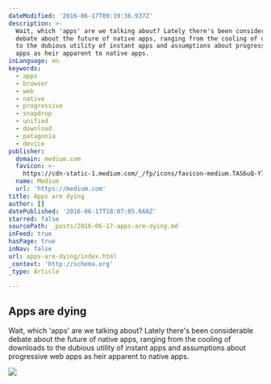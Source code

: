 ```yaml
---
dateModified: '2016-06-17T09:19:36.937Z'
description: >-
  Wait, which 'apps' are we talking about? Lately there's been considerable
  debate about the future of native apps, ranging from the cooling of downloads
  to the dubious utility of instant apps and assumptions about progressive web
  apps as heir apparent to native apps.
inLanguage: en
keywords:
  - apps
  - browser
  - web
  - native
  - progressive
  - snapdrop
  - unified
  - download
  - patagonia
  - device
publisher:
  domain: medium.com
  favicon: >-
    https://cdn-static-1.medium.com/_/fp/icons/favicon-medium.TAS6uQ-Y7kcKgi0xjcYHXw.ico
  name: Medium
  url: 'https://medium.com'
title: Apps are dying
author: []
datePublished: '2016-06-17T18:07:05.668Z'
starred: false
sourcePath: _posts/2016-06-17-apps-are-dying.md
inFeed: true
hasPage: true
inNav: false
url: apps-are-dying/index.html
_context: 'http://schema.org'
_type: Article

---
```

<article style=""><h1>Apps are dying</h1><p>Wait, which 'apps' are we talking about? Lately there's been considerable debate about the future of native apps, ranging from the cooling of downloads to the dubious utility of instant apps and assumptions about progressive web apps as heir apparent to native apps.</p><img src="https://cdn-images-1.medium.com/max/1200/1*f7gpfegwe5jhpYs_1R_neA.jpeg" /></article>
